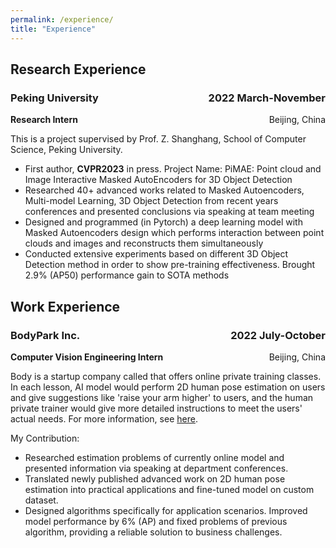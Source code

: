 ```yaml
---
permalink: /experience/
title: "Experience"
---
```


## Research Experience
### Peking University  <span style="float:right;">2022 March-November</span>
<p style="text-align:left;">
    <b>Research Intern</b>
    <span style="float:right;">
        Beijing, China
    </span>
</p>

This is a project supervised by Prof. Z. Shanghang, School of Computer Science, Peking University.

- First author, <b>CVPR2023</b> in press. Project Name: PiMAE: Point cloud and Image Interactive Masked AutoEncoders for 3D Object Detection
- Researched 40+ advanced works related to Masked Autoencoders, Multi-model Learning, 3D Object Detection from recent years conferences and presented conclusions via speaking at team meeting
- Designed and programmed (in Pytorch) a deep learning model with Masked Autoencoders design which performs interaction between point clouds and images and reconstructs them simultaneously
- Conducted extensive experiments based on different 3D Object Detection method in order to show pre-training effectiveness. Brought 2.9% (AP50) performance gain to SOTA methods

## Work Experience
### BodyPark Inc. <span style="float:right;">2022 July-October</span>
<p style="text-align:left;">
    <b>Computer Vision Engineering Intern</b>
    <span style="float:right;">
        Beijing, China
    </span>
</p>

Body is a startup company called that offers online private training classes. In each lesson, AI model would perform 2D human pose estimation on users and give suggestions like 'raise your arm higher' to users, and the human private trainer would give more detailed instructions to meet the users' actual needs. For more information, see [here](http://www.bodypark.cn/home).

My Contribution:
- Researched estimation problems of currently online model and presented information via speaking at department conferences.
- Translated newly published advanced work on 2D human pose estimation into practical applications and fine-tuned model on custom dataset. 
- Designed algorithms specifically for application scenarios. Improved model performance by 6% (AP) and fixed problems of previous algorithm, providing a reliable solution to business challenges.

